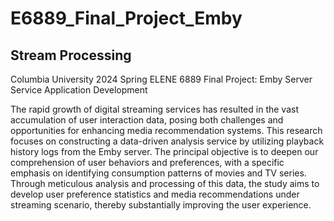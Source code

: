 # E6889_Final_Project_Emby
## Stream Processing
Columbia University 2024 Spring ELENE 6889 Final Project: Emby Server Service Application Development

The rapid growth of digital streaming services has resulted in the vast accumulation of user interaction data, posing both challenges and opportunities for enhancing media recommendation systems. This research focuses on constructing a data-driven analysis service by utilizing playback history logs from the Emby server. The principal objective is to deepen our comprehension of user behaviors and preferences, with a specific emphasis on identifying consumption patterns of movies and TV series. Through meticulous analysis and processing of this data, the study aims to develop user preference statistics and media recommendations under streaming scenario, thereby substantially improving the user experience.

